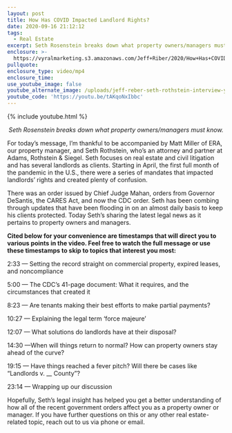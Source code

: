 ```yaml
---
layout: post
title: How Has COVID Impacted Landlord Rights?
date: 2020-09-16 21:12:12
tags:
  - Real Estate
excerpt: Seth Rosenstein breaks down what property owners/managers must know.
enclosure: >-
  https://vyralmarketing.s3.amazonaws.com/Jeff+Riber/2020/How+Has+COVID+Impacted+Landlord+Rights_.mp4
pullquote:
enclosure_type: video/mp4
enclosure_time:
use_youtube_image: false
youtube_alternate_image: /uploads/jeff-reber-seth-rothstein-interview-yt.jpg
youtube_code: 'https://youtu.be/tAKqoNxIbbc'
---
```


{% include youtube.html %}

<p style="text-align: center;"><em>Seth Rosenstein breaks down what property owners/managers must know.</em></p>

For today’s message, I’m thankful to be accompanied by Matt Miller of ERA, our property manager, and Seth Rothstein, who’s an attorney and partner at Adams, Rothstein & Siegel. Seth focuses on real estate and civil litigation and has several landlords as clients. Starting in April, the first full month of the pandemic in the U.S., there were a series of mandates that impacted landlords’ rights and created plenty of confusion.&nbsp;

There was an order issued by Chief Judge Mahan, orders from Governor DeSantis, the CARES Act, and now the CDC order. Seth has been combing through updates that have been flooding in on an almost daily basis to keep his clients protected. Today Seth’s sharing the latest legal news as it pertains to property owners and managers.&nbsp;

**Cited below for your convenience are timestamps that will direct you to various points in the video. Feel free to watch the full message or use these timestamps to skip to topics that interest you most:&nbsp;**

2:33 — Setting the record straight on commercial property, expired leases, and noncompliance

5:00 — The CDC’s 41-page document: What it requires, and the circumstances that created it&nbsp;

8:23 — Are tenants making their best efforts to make partial payments?&nbsp;

10:27 — Explaining the legal term ‘force majeure’&nbsp;

12:07 — What solutions do landlords have at their disposal?&nbsp;

14:30 —When will things return to normal? How can property owners stay ahead of the curve?&nbsp;

19:15 — Have things reached a fever pitch? Will there be cases like “Landlords v. \_\_ County”?&nbsp;

23:14 — Wrapping up our discussion&nbsp;

Hopefully, Seth’s legal insight has helped you get a better understanding of how all of the recent government orders affect you as a property owner or manager. If you have further questions on this or any other real estate-related topic, reach out to us via phone or email.&nbsp;